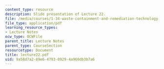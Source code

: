 ```yaml
---
content_type: resource
description: Slide presentation of Lecture 22.
file: /media/courses/1-34-waste-containment-and-remediation-technology-spring-2004/9a58d7a289e6479309294a960db3b7a6_lecture22.pdf
file_type: application/pdf
learning_resource_types:
- Lecture Notes
ocw_type: OCWFile
parent_title: Lecture Notes
parent_type: CourseSection
resourcetype: Document
title: lecture22.pdf
uid: 9a58d7a2-89e6-4793-0929-4a960db3b7a6
---
```


